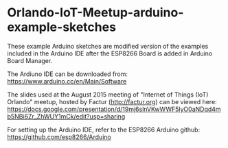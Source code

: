 # Orlando-IoT-Meetup-arduino-example-sketches
These example Arduino sketches are modified version of the examples included in the Arduino IDE after the ESP8266 Board is added in Arduino Board Manager.

The Ardiuno IDE can be downloaded from: https://www.arduino.cc/en/Main/Software

The slides used at the August 2015 meeting of "Internet of Things (IoT) Orlando" meetup, hosted by Factur (http://factur.org) can be viewed here: https://docs.google.com/presentation/d/19mj6slnVKwWWF5lyO0aNDqd4mb5NBi6Zr_ZhWUY1mCk/edit?usp=sharing

For setting up the Arduino IDE, refer to the ESP8266 Arduino github: https://github.com/esp8266/Arduino

